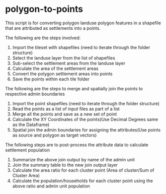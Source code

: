 polygon-to-points
=================
This script is for converting polygon landuse polygon features in a shapefile that are attributed as settlements into a points. 

The following are the steps involved:

1. Import the tileset with shapefiles (need to iterate through the folder structure)
2. Select the landuse layer from the list of shapefiles
3. Sub-select the settlement areas from the landuse layer
4. Calculate the area of the settlement areas
5. Convert the polygon settlement areas into points
6. Save the points within each tile folder


The following are the steps to merge and spatially join the points to respective admin boundaries

1. Import the point shapefiles (need to iterate through the folder structure)
2. Read the points as a list of input files as part of a list
3. Merge all the points and save as a new set of point 
4. Calculate the XY Coordinates of the points(Use Decimal Degrees same as the Dataframe)
5. Spatial join the admin boundaries for assigning the attributes(Use points as source and polygon as target vectors)


The following steps are to post-process the attribute data to calculate settlement population

1. Summarize the above join output by name of the admin unit
2. Join the summary table to the new join output layer
3. Calculate the area ratio for each cluster point (Area of cluster/Sum of Cluster Area)
4. Calculate the population/households for each cluster point using the above ratio and admin unit population
